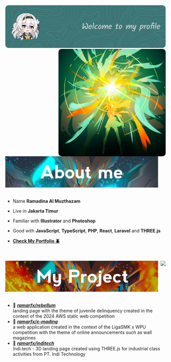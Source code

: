 <img src="./assets/firefly-header.png">
<div style="">

  <img src="./assets/firefly-sam.jpeg" width="337px" height="337" style="border-radius: 10px 10px" align=right>
  <div style="">
  <img src="./assets/sam-aboutme.jpg" width="480">
  <br>
  <br>

  - Name **Ramadina Al Muzthazam**
  
  - Live in **Jakarta Timur**
  
  - Familiar with **Illustrator** and **Photoshop**
  
  - Good with **JavaScript**, **TypeScript**, **PHP**, **React**, **Laravel** and **THREE.js**

  - [**Check My Portfolio 🪲**](https://ramarfx.vercel.app)
  
  <br>
  <br>
  <img src="https://github-readme-stats.vercel.app/api/top-langs/?username=ramarfx&layout=pie&hide_border=true&langs_count=5&theme=transparent&title_color=539BF5&text_color=ADBAC7&text_bold=true" align=right />

  <img src="./assets/sam-project.jpg" width="480">
  <br>
  <br>

  - 📗 [***ramarfx/rebellum***](https://github.com/ramarfx/rebellum) <br/>
  landing page with the theme of juvenile delinquency created in the context of the 2024 AWS static web competition
  - 📘 [***ramarfx/e-mading***](https://github.com/ramarfx/e-mading) <br/>
  a web application created in the context of the LigaSMK x WPU competition with the theme of online announcements such as wall magazines
- 📙 [***ramarfx/inditech***](https://indi.tech) <br/>
  Indi.tech - 3D landing page created using THREE.js for industrial class activities from PT. Indi Technology
  </div>
</div>
